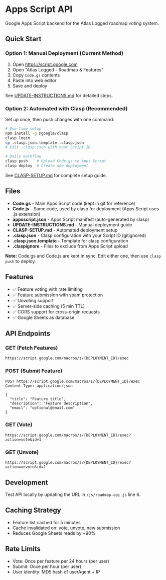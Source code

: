 # Apps Script API

Google Apps Script backend for the Atlas Logged roadmap voting system.

## Quick Start

### Option 1: Manual Deployment (Current Method)

1. Open https://script.google.com
2. Open "Atlas Logged - Roadmap & Features"
3. Copy `Code.gs` contents
4. Paste into web editor
5. Save and deploy

See [UPDATE-INSTRUCTIONS.md](./UPDATE-INSTRUCTIONS.md) for detailed steps.

### Option 2: Automated with Clasp (Recommended)

Set up once, then push changes with one command:

```bash
# One-time setup
npm install -g @google/clasp
clasp login
cp .clasp.json.template .clasp.json
# Edit .clasp.json with your Script ID

# Daily workflow
clasp push    # Upload Code.gs to Apps Script
clasp deploy  # Create new deployment
```

See [CLASP-SETUP.md](./CLASP-SETUP.md) for complete setup guide.

## Files

- **Code.gs** - Main Apps Script code (kept in git for reference)
- **Code.js** - Same code, used by clasp for deployment (Apps Script uses .js extension)
- **appsscript.json** - Apps Script manifest (auto-generated by clasp)
- **UPDATE-INSTRUCTIONS.md** - Manual deployment guide
- **CLASP-SETUP.md** - Automated deployment setup
- **.clasp.json** - Clasp configuration with your Script ID (gitignored)
- **.clasp.json.template** - Template for clasp configuration
- **.claspignore** - Files to exclude from Apps Script upload

**Note:** Code.gs and Code.js are kept in sync. Edit either one, then use `clasp push` to deploy.

## Features

- ✅ Feature voting with rate limiting
- ✅ Feature submission with spam protection
- ✅ Unvoting support
- ✅ Server-side caching (5 min TTL)
- ✅ CORS support for cross-origin requests
- ✅ Google Sheets as database

## API Endpoints

### GET (Fetch Features)
```
https://script.google.com/macros/s/{DEPLOYMENT_ID}/exec
```

### POST (Submit Feature)
```
POST https://script.google.com/macros/s/{DEPLOYMENT_ID}/exec
Content-Type: application/json

{
  "title": "Feature title",
  "description": "Feature description",
  "email": "optional@email.com"
}
```

### GET (Vote)
```
https://script.google.com/macros/s/{DEPLOYMENT_ID}/exec?action=vote&id=1
```

### GET (Unvote)
```
https://script.google.com/macros/s/{DEPLOYMENT_ID}/exec?action=unvote&id=1
```

## Development

Test API locally by updating the URL in `/js/roadmap-api.js` line 6.

## Caching Strategy

- Feature list cached for 5 minutes
- Cache invalidated on: vote, unvote, new submission
- Reduces Google Sheets reads by ~90%

## Rate Limits

- Vote: Once per feature per 24 hours (per user)
- Submit: Once per hour (per user)
- User identity: MD5 hash of userAgent + IP
